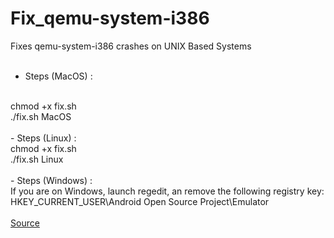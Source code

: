 # Fix_qemu-system-i386
Fixes qemu-system-i386 crashes on UNIX Based Systems
<br><br>
- Steps (MacOS) : 
<br>
chmod +x fix.sh 
<br>
./fix.sh MacOS
<br><br>
- Steps (Linux) :
<br>
chmod +x fix.sh
<br>
./fix.sh Linux
<br><br>
- Steps (Windows) :
<br>
If you are on Windows, launch regedit, an remove the following registry key: HKEY_CURRENT_USER\Android Open Source Project\Emulator
<br><br>
<a href = "https://code.google.com/p/android/issues/detail?id=206786#c7">Source</a>
